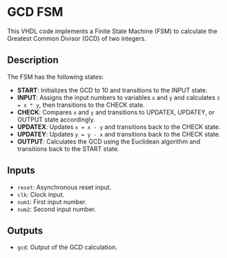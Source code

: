 # GCD FSM

This VHDL code implements a Finite State Machine (FSM) to calculate the Greatest Common Divisor (GCD) of two integers.

## Description

The FSM has the following states:
- **START**: Initializes the GCD to 10 and transitions to the INPUT state.
- **INPUT**: Assigns the input numbers to variables `x` and `y` and calculates `z = x * y`, then transitions to the CHECK state.
- **CHECK**: Compares `x` and `y` and transitions to UPDATEX, UPDATEY, or OUTPUT state accordingly.
- **UPDATEX**: Updates `x = x - y` and transitions back to the CHECK state.
- **UPDATEY**: Updates `y = y - x` and transitions back to the CHECK state.
- **OUTPUT**: Calculates the GCD using the Euclidean algorithm and transitions back to the START state.

## Inputs
- `reset`: Asynchronous reset input.
- `clk`: Clock input.
- `num1`: First input number.
- `num2`: Second input number.

## Outputs
- `gcd`: Output of the GCD calculation.




